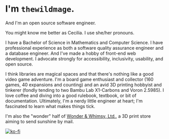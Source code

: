 # I'm `thewildmage`.

And I'm an open source software engineer.

You might know me better as Cecilia. I use she/her pronouns.

I have a Bachelor of Science in Mathematics and Computer Science. I have professional experience as both a software quality assurance engineer and a database engineer. And I've made a hobby of front-end web development. I advocate strongly for accessibility, inclusivity, usability, and open source.

I think libraries are magical spaces and that there's nothing like a good video game adventure. I'm a board game enthusiast and collector (160 games, 40 expansions and counting) and an avid 3D printing hobbyist and tinkerer (fondly tending to two Bambu Lab X1-Carbons and Voron 2.5985).  I love coffee and diving into a good rulebook, textbook, or bit of documentation. Ultimately, I'm a nerdy little engineer at heart; I'm fascinated to learn what makes things tick.

I'm also the "wonder" half of [Wonder & Whimsy, Ltd.](https://wonderandwhimsy.xyz), a 3D print store aiming to send sunshine by mail.

[![ko-fi](https://ko-fi.com/img/githubbutton_sm.svg)](https://ko-fi.com/Y8Y31XGHU)
